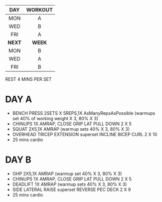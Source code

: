 
| DAY |  WORKOUT  |
|:---:|:---:|
| MON   |   A     | 
| WED   |   B     |  
| FRI   |   A     | 
| **NEXT**  |   **WEEK**  |
| MON   |   B     | 
| WED   |   A     |  
| FRI   |   B     | 

REST 4 MINS PER SET

# DAY A 

- BENCH PRESS 2SETS X 5REPS,1X AsManyRepsAsPossible (warmups set 40% of working weight X 3, 80% X 3)
- CHINUPS 1X AMRAP, CLOSE GRIP LAT PULL DOWN  2 X 5
- SQUAT 2X5,1X AMRAP (warmup sets 40% X 3, 80% X 3)
- OVERHEAD TRICEP EXTENSION superset INCLINE BICEP CURL  2 X 10
- 25 mins cardio

# DAY B 

- OHP 2X5,1X AMRAP (warmup set  40% X 3, 80% X 3)
- CHINUPS 1X AMRAP, CLOSE GRIP LAT PULL DOWN  2 X 5
- DEADLIFT 1X AMRAP (warmup sets 40% X 3, 80% X 3)
- SIDE LATERAL RAISE superset REVERSE PEC DECK 2 X 9
- 25 mins cardio
